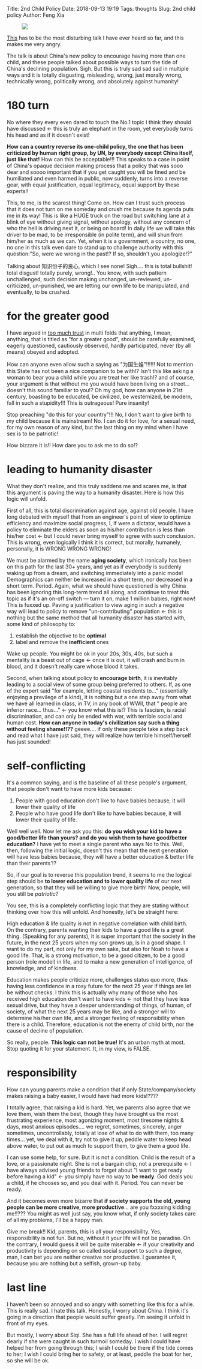 Title: 2nd Child Policy
Date: 2018-09-13 19:19
Tags: thoughts
Slug: 2nd child policy
Author: Feng Xia

<figure class="col s12">
  <img src="{{SITEURL}}/images/china%20birth%20rate.png"/>
</figure>

[This][1] has to be the most disturbing talk I have ever heard so far, and
this makes me very angry.

The talk is about China's new policy to encourage having more than one
child, and these people talked about possible ways to turn the tide of
China's declining population.  Sigh. But this is truly sad sad sad in
multiple ways  and it is  totally disgusting, misleading,  wrong, just
morally wrong,  technically wrong,  politically wrong,  and absolutely
against humanity!

# 180 turn

No where they every even dared to touch the No.1 topic I think they
should have discussed &larr; this is truly an elephant in the room,
yet everybody turns his head and as if it doesn't exist!

**How can a country reverse its one-child policy, the one that has been
criticized by human right group, by UN, by everybody except China
itself, just like that!** How can this be acceptable!!! This speaks to
a case in point of China's opaque decision making process that a
policy that was sooo dear and soooo important that if you get caught
you will be fined and be humiliated and even harmed in public, now
suddenly, turns into a reverse gear, with equal justification, equal
legitimacy, equal support by these experts!! 

This, to me, is the scarest thing! Come on. How can I trust such
process that it does not turn on me someday and crush me because its
agenda puts me in its way! This is like a HUGE truck on the road but
switching lane at a blink of eye without giving signal, without
apology, without any concern of who the hell is driving next it, or
being on board! In daily life we will take this driver to be mad, to
be irresponsible (in polite term), and will shun from him/her as much
as we can. Yet, when it is a government, a country, no one, no one in
this talk even dare to stand up to challenge authority with this
question:"So, were we wrong in the past!? If so, shouldn't you
apologize!?"

Talking about 知识份子的良心, which I see none! Sigh.... this is total
bullshit! total disgust! totally purely, wrong!.. You know, with such
pattern unchallenged, such decision making unchanged, un-reviewed,
un-criticized, un-punished, we are letting our own life to be
manipulated, and eventually, to be crushed.

# for the greater good

I have argued in [too much trust][2] in multi folds that anything, I
mean, anything, that is titled as "for a greater good", should be
carefully examined, eagerly questioned, cautiously observed, hardly
participated, never (by all means) obeyed and adopted.

How can anyone even allow such a saying as "为国生娃"!!!!!! Not to
mention this State has not been a nice companion to be with!? Isn't
this like asking a woman to bear you a child while you are treat her
like trash!? and of course, your argument is that without me you would
have been living on a street... doesn't this sound familiar to you!?
Oh my god, how can anyone in 21st century, boasting to be educated, be
civilized, be westernized, be modern, fall in such a stupidity!!! This
is outrageous! Pure insanity!

Stop preaching "do this for your country"!!! No, I don't want to give
birth to my child because it is mainstream! No. I can do it for love,
for a sexual need, for my own reason of any kind, but the last thing
on my mind when I have sex is to be patriotic!

How bizzare it is!! How dare you to ask me to do so!?

# leading to humanity disaster

What they don't realize, and this truly saddens me and scares me, is
that this argument is paving the way to a humanity disaster. Here is
how this logic will unfold.

First of all, this is total discrimination against age, against old
people. I have long debated with myself that from an engineer's point
of view to optimize efficiency and maximize social progress, I, if
were a dictator, would have a policy to eliminate the elders as soon
as his/her contribution is less than his/her cost &larr; but I could
never bring myself to agree with such conclusion. This is wrong, even
logically I think it is correct, but morally, humanely, personally, it
is WRONG WRONG WRONG! 

We must be alarmed by the name **aging society**, which ironically has
been on this path for the last 30+ years, and yet as if everybody is
suddenly waking up from a dream, and switching immediately into a
panic mode! Demographics can neither be increased in a short term, nor
decreased in a short term. Period. Again, what we should have
questioned is why China has been ignoring this long-term trend all
along, and continue to treat this topic as if it's an on-off switch
&mdash; turn it on, make 1 million babies, right now! This is fuxxed
up. Paving a justification to view aging in such a negative way will
lead to policy to remove "un-contributing" population &larr; this is
nothing but the same method that all humanity disaster has started
with, some kind of philosophy to:

1. establish the objective to be **optimal**
2. label and remove the **inefficient** ones

Wake up people. You might be ok in your 20s, 30s, 40s, but such a
mentality is a beast out of cage &larr; once it is out, it will crash
and burn in blood, and it doesn't really care whose blood it takes.

Second, when talking about policy to **encourage birth**, it is
inevitably leading to a social view of some group being preferred to
others. If, as one of the expert said "for example, letting coastal
residents to..." (essentially enjoying a previlege of a kind), it is
nothing but a one step away from what we have all learned in class, in
TV, in any book of WWII, that "<blank> people are inferior
race... thus..." &larr; you know what this is!? This is fascism, is
racial discrimination, and can only be ended with war, with terrible
social and human cost. **How can anyone in today's civilization say
such a thing without feeling shame!!??** geeee.... if only these
people take a step back and read what I have just said, they will
realize how terrible himself/herself has just sounded!

# self-conflicting

It's a common saying, and is the baseline of all these people's
argument, that people don't want to have more kids because:

1. People with good education don't like to have babies because, it
   will lower their quality of life
2. People who have good life don't like to have babies because, it will
   lower their quality of life.

Well well well. Now let me ask you this: **do you wish your kid to
have a good/better life than yours? and do you wish them to have
good/better education?** I have yet to meet a single parent who says
No to this. Well, then, following the initial logic, doesn't this mean
that the next generation will have less babies because, they will have
a better education & better life than their parents'!?

So, if our goal is to reverse this population trend, it seems to me
the logical step should be **to lower education and to lower quality
life** of our next generation, so that they will be willing to give more
birth! Now, people, will you still be _patriotic_?

You see, this is a completely conflicting logic that they are stating
without thinking over how this will unfold. And honestly, let's be
straight here:

High education & life quality is not in negative correlation with
child birth. On the contrary, parents wanting their kids to have a
good life is a great thing. (Speaking for any parents), it is super
important that the society in the future, in the next 25 years when my
son grows up, is in a good shape. I want to do my part, not only for
my own sake, but also for Noah to have a good life. That, is a strong
motivation, to be a good citizen, to be a good person (role model) in
life, and to make a new generation of intelligence, of knowledge, and
of kindness. 

Education makes people criticize more, challenges status quo more,
thus having less confidence in a rosy future for the next 25 year if
things are let be without checks. I think this is actually why many of
those who has received high education don't want to have kids &larr;
not that they have less sexual drive, but they have a deeper
understanding of things, of human, of society, of what the next 25
years may be like, and a stronger will to determine his/her own life,
and a stronger feeling of responsibility when there is a
child. Therefore, education is not the enemy of child birth, nor the
cause of decline of population.


So really, people. **This logic can not be true!** It's an urban
myth at most. Stop quoting it for your statement. It, in my view, is
FALSE.

# responsibility

How can young parents make a condition that if only
State/company/society makes raising a baby easier, I would have had
more kids!???? 

I totally agree, that raising a kid is hard. Yet, we parents also
agree that we love them, wish them the best, though they have brought
us the most frustrating experience, most agonizing moment, most
tiresome nights & days, most anxious episodes.... we regret,
sometimes, sincerely, anger sometimes, uncontrollably, totally at lose
of what to do with them, too many times... yet, we deal with it, try
not to give it up, peddle water to keep head above water, to put out
as much to support them, to give them a good life.

I can use some help, for sure. But it is not a condition. Child is the
result of a love, or a passionate night. She is not a bargain chip,
not a prerequisite &larr; I have always advised young friends to
forget about "I want to get ready before having a kid" &larr; you
simply have no way to **be ready**. God deals you a child, if he
chooses so, and you deal with it. Period. You can never be ready. 

And it becomes even more bizarre that **if society supports the old,
young people can be more creative, more productive**... are you
fxxxxing kidding me!!??? You might as well just say, you know what, if
only society takes care of all my problems, I'll be a happy man.

Give me break!! Kid, parents, this is all your responsibility. Yes,
responsibility is not fun. But no, without it your life will not be
paradise. On the contrary, I would guess it will be quite miserable
&larr; if your creativity and productivity is depending on so called
social support to such a degree, man, I can bet you are neither
creative nor productive. I guarantee it, because you are nothing but a
selfish, grown-up baby.

# last line

I haven't been so annoyed and so angry with something like this for a
while. This is really sad. I hate this talk. Honestly, I worry about
China. I think it's going in a direction that people would suffer
greatly. I'm seeing it unfold in front of my eyes.

But mostly, I worry about Siqi. She has a full life ahead of her. I
will regret dearly if she were caught in such turmoil someday. I wish
I could have helped her from going through this; I wish I could be
there if the tide comes to her; I wish I could bring her to safety, or
at least, peddle the boat for her, so she will be ok.


[1]: https://www.youtube.com/watch?v=iL5PnFojoj8
[2]: {filename}/thoughts/too%20much%20trust.md
